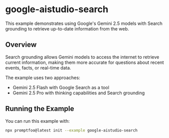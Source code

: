 # google-aistudio-search

This example demonstrates using Google's Gemini 2.5 models with Search grounding to retrieve up-to-date information from the web.

## Overview

Search grounding allows Gemini models to access the internet to retrieve current information, making them more accurate for questions about recent events, facts, or real-time data.

The example uses two approaches:
- Gemini 2.5 Flash with Google Search as a tool
- Gemini 2.5 Pro with thinking capabilities and Search grounding

## Running the Example

You can run this example with:
```bash
npx promptfoo@latest init --example google-aistudio-search
```
